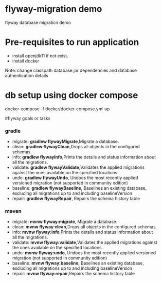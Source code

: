 # flyway-migration demo
flyway database migration demo
# Pre-requisites to run application
- install openjdk11 if not exist. 
- install docker
 
Note: change classpath database jar dependencies and database authentication details

# db setup using docker compose
docker-compose -f docker/docker-compose.yml up

#flyway goals or tasks
### gradle
- migrate: **gradlew flywayMigrate**,Migrate a database. 
- clean: **gradlew flywayClean**,Drops all objects in the configured schemas. 
- info: **gradlew flywayInfo**,Prints the details and status information about all the migrations. 
- validate: **gradlew flywayValidate**,Validates the applied migrations against the ones available on the specified locations. 
- undo: **gradlew flywayUndo**, Undoes the most recently applied versioned migration (not supported in community edition) 
- baseline: **gradlew flywayBaseline**, Baselines an existing database, excluding all migrations up to and including baselineVersion 
- repair:	**gradlew flywayRepair**, Repairs the schema history table 
### maven
- migrate: **mvnw flyway:migrate**, Migrate a database. 
- clean: **mvnw flyway:clean**,Drops all objects in the configured schemas. 
- info: **mvnw flyway:info**,Prints the details and status information about all the migrations. 
- validate: **mvnw flyway:validate**,Validates the applied migrations against the ones available on the specified locations. 
- undo: **mvnw flyway:undo**, Undoes the most recently applied versioned migration (not supported in community edition) 
- baseline: **mvnw flyway:baseline**, Baselines an existing database, excluding all migrations up to and including baselineVersion 
- repair:	**mvnw flyway:repair**,Repairs the schema history table 
